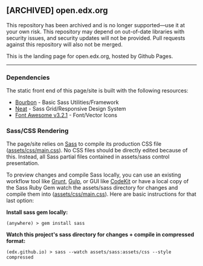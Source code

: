 ## [ARCHIVED] open.edx.org

This repository has been archived and is no longer supported—use it at your own risk.
This repository may depend on out-of-date libraries with security issues, and security
updates will not be provided. Pull requests against this repository will also not be merged.

This is the landing page for open.edx.org, hosted by Github Pages.

- - -

### Dependencies

The static front end of this page/site is built with the following resources:

* [Bourbon](http://bourbon.io/) - Basic Sass Utilities/Framework
* [Neat](http://neat.bourbon.io/) - Sass Grid/Responsive Design System
* [Font Awesome v3.2.1](http://fontawesome.io/3.2.1/) - Font/Vector Icons


### Sass/CSS Rendering

The page/site relies on [Sass](http://sass-lang.com/) to compile its production CSS file ([assets/css/main.css](assets/css/main.css)). No CSS files should be directly edited because of this. Instead, all Sass partial files contained in assets/sass control presentation.

To preview changes and compile Sass locally, you can use an existing workflow tool like [Grunt](http://gruntjs.com/), [Gulp](http://gulpjs.com/), or GUI  like [CodeKit](https://incident57.com/codekit/) or have a local copy of the Sass Ruby Gem watch the assets/sass directory for changes and compile them into ([assets/css/main.css](assets/css/main.css)). Here are basic instructions for that last option:

**Install sass gem locally:**
```
(anywhere) > gem install sass
```

**Watch this project's sass directory for changes + compile in compressed format:**
```
(edx.github.io) > sass --watch assets/sass:assets/css --style compressed
```

